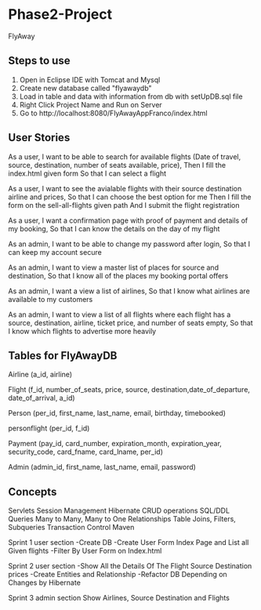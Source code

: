 # Phase2-Project
FlyAway

Steps to use
------------------------
1. Open in Eclipse IDE with Tomcat and Mysql
2. Create new database called "flyawaydb"
2. Load in table and data with information from db with setUpDB.sql file
3. Right Click Project Name and Run on Server
4. Go to http://localhost:8080/FlyAwayAppFranco/index.html

User Stories
----------------------
As a user,
I want to be able to search for available flights (Date of travel, source, destination, number of seats available, price),
Then I fill the index.html given form
So that I can select a flight

As a user,
I want to see the avialable flights with their source destination airline and prices,
So that I can choose the best option for me
Then I fill the form on the sell-all-flights given path And I submit the flight registration

As a user,
I want a confirmation page with proof of payment and details of my booking,
So that I can know the details on the day of my flight

As an admin,
I want to be able to change my password after login,
So that I can keep my account secure

As an admin,
I want to view a master list of places for source and destination,
So that I know all of the places my booking portal offers

As an admin,
I want a view a list of airlines,
So that I know what airlines are available to my customers

As an admin,
I want to view a list of all flights where each flight has a source, destination, airline, ticket price, and number of seats empty,
So that I know which flights to advertise more heavily



Tables for FlyAwayDB
------------
Airline (a_id, airline)

Flight (f_id, number_of_seats, price, source, destination,date_of_departure, date_of_arrival, a_id)

Person (per_id, first_name, last_name, email, birthday, timebooked)

personflight (per_id, f_id)

Payment (pay_id, card_number, expiration_month, expiration_year, security_code, card_fname, card_lname, per_id)

Admin (admin_id, first_name, last_name, email, password)

Concepts
------------------
Servlets
Session Management
Hibernate CRUD operations
SQL/DDL Queries
Many to Many, Many to One Relationships
Table Joins, Filters, Subqueries
Transaction Control
Maven

Sprint 1 user section
-Create DB
-Create User Form Index Page and List all Given flights
-Filter By User Form on Index.html 

Sprint 2 user section
-Show All the Details Of The Flight Source Destination prices
-Create Entities and Relationship
-Refactor DB Depending on Changes by Hibernate

Sprint 3 admin section
Show Airlines, Source Destination and Flights 